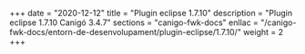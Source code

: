 +++
date        = "2020-12-12"
title       = "Plugin eclipse 1.7.10"
description = "Plugin eclipse 1.7.10 Canigó 3.4.7"
sections    = "canigo-fwk-docs"
enllac		= "/canigo-fwk-docs/entorn-de-desenvolupament/plugin-eclipse/1.7.10/"
weight		= 2
+++
